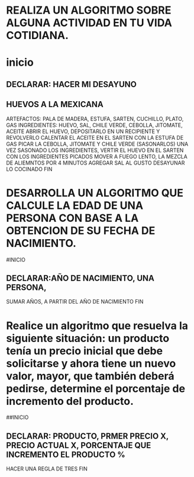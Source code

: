 # REALIZA UN ALGORITMO SOBRE ALGUNA ACTIVIDAD EN TU VIDA COTIDIANA.
# inicio  
## DECLARAR: HACER MI DESAYUNO
## HUEVOS A LA MEXICANA
ARTEFACTOS: PALA DE MADERA, ESTUFA, SARTEN, CUCHILLO, PLATO, GAS
INGREDIENTES: HUEVO, SAL, CHILE VERDE, CEBOLLA, JITOMATE, ACEITE
ABRIR EL HUEVO, DEPOSITARLO EN UN RECIPIENTE Y REVOLVERLO
CALENTAR EL ACEITE  EN EL SARTEN  CON LA ESTUFA DE GAS
PICAR LA CEBOLLA, JITOMATE Y CHILE VERDE (SASONARLOS)
UNA VEZ SASONADO LOS INGREDIENTES, VERTIR EL HUEVO EN EL SARTEN CON LOS INGREDIENTES PICADOS
MOVER A FUEGO LENTO, LA MEZCLA DE ALIEMNTOS POR 4 MINUTOS
AGREGAR SAL AL GUSTO
DESAYUNAR LO COCINADO
FIN





# DESARROLLA UN ALGORITMO QUE CALCULE LA EDAD DE UNA PERSONA CON BASE A LA OBTENCION DE SU FECHA DE NACIMIENTO.
#INICIO
## DECLARAR:AÑO DE NACIMIENTO, UNA PERSONA, 
SUMAR AÑOS, A PARTIR DEL AÑO DE NACIMIENTO
FIN



# Realice un algoritmo que resuelva la siguiente situación: un producto tenía un precio inicial que debe solicitarse y ahora tiene un nuevo valor, mayor, que también deberá pedirse, determine el porcentaje de incremento del producto. 
##INICIO
## DECLARAR: PRODUCTO, PRMER PRECIO X, PRECIO ACTUAL X, PORCENTAJE QUE INCREMENTO EL PRODUCTO %
HACER UNA REGLA DE TRES 
FIN

